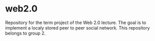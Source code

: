 # web2.0
Repository for the term project of the Web 2.0 lecture. The goal is to implement a localy stored peer to peer social network. This repository belongs to group 2.
